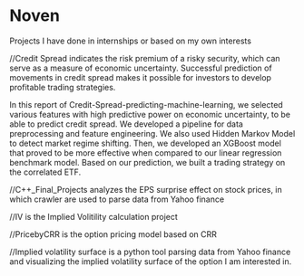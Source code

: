 # Noven

Projects I have done in internships or based on my own interests

//Credit Spread indicates the risk premium of a risky security, which can serve as a measure of economic uncertainty. Successful prediction of movements in credit spread makes it possible for investors to develop profitable trading strategies.

In this report of Credit-Spread-predicting-machine-learning, we selected various features with high predictive power on economic uncertainty, to be able to predict credit spread. We developed a pipeline for data preprocessing and feature engineering. We also used Hidden Markov Model to detect market regime shifting. Then, we developed an XGBoost model that proved to be more effective when compared to our linear regression benchmark model. Based on our prediction, we built a trading strategy on the correlated ETF.

//C++_Final_Projects analyzes the EPS surprise effect on stock prices, in which crawler are used to parse data from Yahoo finance

//IV is the Implied Volitility calculation project

//PricebyCRR is the option pricing model based on CRR

//Implied volatility surface is a python tool parsing data from Yahoo finance and visualizing the implied volatility surface of the option I am interested in.

